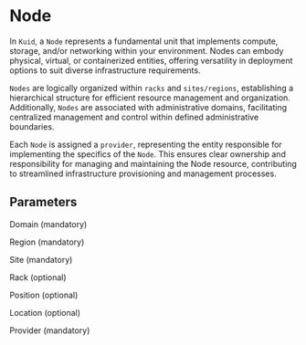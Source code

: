 # Node

In `Kuid`, a `Node` represents a fundamental unit that implements compute, storage, and/or networking within your environment. Nodes can embody physical, virtual, or containerized entities, offering versatility in deployment options to suit diverse infrastructure requirements.

`Nodes` are logically organized within `racks` and `sites/regions`, establishing a hierarchical structure for efficient resource management and organization. Additionally, `Nodes` are associated with administrative domains, facilitating centralized management and control within defined administrative boundaries.

Each `Node` is assigned a `provider`, representing the entity responsible for implementing the specifics of the `Node`. This ensures clear ownership and responsibility for managing and maintaining the Node resource, contributing to streamlined infrastructure provisioning and management processes.

## Parameters

Domain (mandatory)

Region (mandatory)

Site (mandatory)

Rack (optional)

Position (optional)

Location (optional)

Provider (mandatory)
